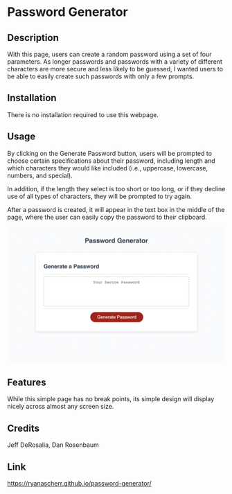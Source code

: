 # Password Generator

## Description

With this page, users can create a random password using a set of four parameters. As longer passwords and passwords with a variety of different characters are more secure and less likely to be guessed, I wanted users to be able to easily create such passwords with only a few prompts.

## Installation

There is no installation required to use this webpage.

## Usage

By clicking on the Generate Password button, users will be prompted to choose certain specifications about their password, including length and which characters they would like included (i.e., uppercase, lowercase, numbers, and special).

In addition, if the length they select is too short or too long, or if they decline use of all types of characters, they will be prompted to try again.

After a password is created, it will appear in the text box in the middle of the page, where the user can easily copy the password to their clipboard.

![Password Generator](assets/img/password-generator-pic.png)

## Features

While this simple page has no break points, its simple design will display nicely across almost any screen size.

## Credits

Jeff DeRosalia, Dan Rosenbaum

## Link

https://ryanascherr.github.io/password-generator/
